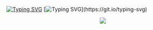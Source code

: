 
[![Typing SVG](https://readme-typing-svg.herokuapp.com/?color=ffffff&size=35&center=true&vCenter=true&width=1000&lines=Seja+Bem-vindo!+:%29)](https://git.io/typing-svg)
 [![Typing SVG](https://readme-typing-svg.herokuapp.com/?color=ADD8E6&size=25&center=true&vCenter=true&width=1000&lines=Open+to+Work!)](https://git.io/typing-svg)
<div align="center">  

  <img  src="https://github-readme-stats.vercel.app/api/top-langs/?username=feliipecardosoo&layout=compact&hide_border=true&title_color=FFFFFF&text_color=FFFFFF&bg_color=0d1117" />

</div>
